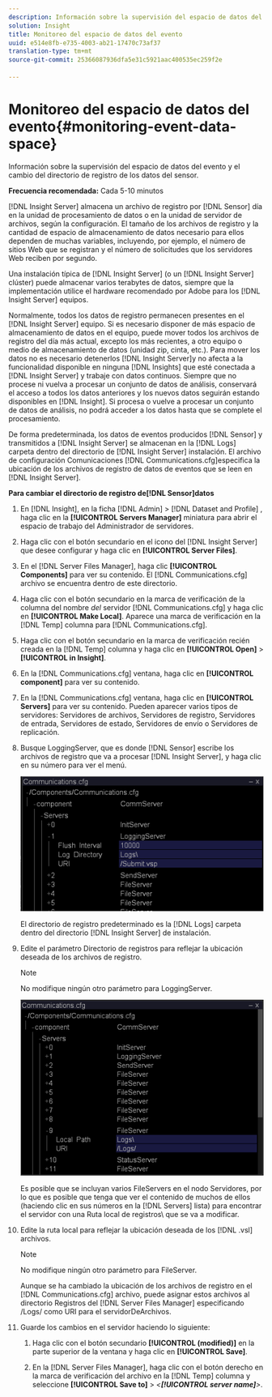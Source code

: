```yaml
---
description: Información sobre la supervisión del espacio de datos del evento y el cambio del directorio de registro de los datos del sensor.
solution: Insight
title: Monitoreo del espacio de datos del evento
uuid: e514e8fb-e735-4003-ab21-17470c73af37
translation-type: tm+mt
source-git-commit: 25366087936dfa5e31c5921aac400535ec259f2e

---
```



# Monitoreo del espacio de datos del evento{#monitoring-event-data-space}

Información sobre la supervisión del espacio de datos del evento y el cambio del directorio de registro de los datos del sensor.

**Frecuencia recomendada:** Cada 5-10 minutos

[!DNL Insight Server] almacena un archivo de registro por [!DNL Sensor] día en la unidad de procesamiento de datos o en la unidad de servidor de archivos, según la configuración. El tamaño de los archivos de registro y la cantidad de espacio de almacenamiento de datos necesario para ellos dependen de muchas variables, incluyendo, por ejemplo, el número de sitios Web que se registran y el número de solicitudes que los servidores Web reciben por segundo.

Una instalación típica de [!DNL Insight Server] (o un [!DNL Insight Server] clúster) puede almacenar varios terabytes de datos, siempre que la implementación utilice el hardware recomendado por Adobe para los [!DNL Insight Server] equipos.

Normalmente, todos los datos de registro permanecen presentes en el [!DNL Insight Server] equipo. Si es necesario disponer de más espacio de almacenamiento de datos en el equipo, puede mover todos los archivos de registro del día más actual, excepto los más recientes, a otro equipo o medio de almacenamiento de datos (unidad zip, cinta, etc.). Para mover los datos no es necesario detenerlos [!DNL Insight Server]y no afecta a la funcionalidad disponible en ninguna [!DNL Insights] que esté conectada a [!DNL Insight Server] y trabaje con datos continuos. Siempre que no procese ni vuelva a procesar un conjunto de datos de análisis, conservará el acceso a todos los datos anteriores y los nuevos datos seguirán estando disponibles en [!DNL Insight]. Si procesa o vuelve a procesar un conjunto de datos de análisis, no podrá acceder a los datos hasta que se complete el procesamiento.

De forma predeterminada, los datos de eventos producidos [!DNL Sensor] y transmitidos a [!DNL Insight Server] se almacenan en la [!DNL Logs] carpeta dentro del directorio de [!DNL Insight Server] instalación. El archivo de configuración Comunicaciones [!DNL Communications.cfg]especifica la ubicación de los archivos de registro de datos de eventos que se leen en [!DNL Insight Server].

**Para cambiar el directorio de registro de[!DNL Sensor]datos**

1. En [!DNL Insight], en la ficha [!DNL Admin] > [!DNL Dataset and Profile] , haga clic en la **[!UICONTROL Servers Manager]** miniatura para abrir el espacio de trabajo del Administrador de servidores.
1. Haga clic con el botón secundario en el icono del [!DNL Insight Server] que desee configurar y haga clic en **[!UICONTROL Server Files]**.
1. En el [!DNL Server Files Manager], haga clic **[!UICONTROL Components]** para ver su contenido. El [!DNL Communications.cfg] archivo se encuentra dentro de este directorio.
1. Haga clic con el botón secundario en la marca de verificación de la columna del nombre *del* servidor [!DNL Communications.cfg] y haga clic en **[!UICONTROL Make Local]**. Aparece una marca de verificación en la [!DNL Temp] columna para [!DNL Communications.cfg].
1. Haga clic con el botón secundario en la marca de verificación recién creada en la [!DNL Temp] columna y haga clic en **[!UICONTROL Open]** > **[!UICONTROL in Insight]**.
1. En la [!DNL Communications.cfg] ventana, haga clic en **[!UICONTROL component]** para ver su contenido.
1. En la [!DNL Communications.cfg] ventana, haga clic en **[!UICONTROL Servers]** para ver su contenido. Pueden aparecer varios tipos de servidores: Servidores de archivos, Servidores de registro, Servidores de entrada, Servidores de estado, Servidores de envío o Servidores de replicación.
1. Busque LoggingServer, que es donde [!DNL Sensor] escribe los archivos de registro que va a procesar [!DNL Insight Server], y haga clic en su número para ver el menú.

   ![Información sobre los pasos](assets/cfg_communications_examplevalues_logging.png)

   El directorio de registro predeterminado es la [!DNL Logs] carpeta dentro del directorio [!DNL Insight Server] de instalación.

1. Edite el parámetro Directorio de registros para reflejar la ubicación deseada de los archivos de registro.

   >[!NOTE]
   >
   >No modifique ningún otro parámetro para LoggingServer.

   ![](assets/cfg_communicates_logslocalpath_egvalues.png)

   Es posible que se incluyan varios FileServers en el nodo Servidores, por lo que es posible que tenga que ver el contenido de muchos de ellos (haciendo clic en sus números en la [!DNL Servers] lista) para encontrar el servidor con una Ruta local de registros\ que se va a modificar.

1. Edite la ruta local para reflejar la ubicación deseada de los [!DNL .vsl] archivos.

   >[!NOTE]
   >
   >No modifique ningún otro parámetro para FileServer.

   Aunque se ha cambiado la ubicación de los archivos de registro en el [!DNL Communications.cfg] archivo, puede asignar estos archivos al directorio Registros del [!DNL Server Files Manager] especificando /Logs/ como URI para el servidorDeArchivos.

1. Guarde los cambios en el servidor haciendo lo siguiente:

   1. Haga clic con el botón secundario **[!UICONTROL (modified)]** en la parte superior de la ventana y haga clic en **[!UICONTROL Save]**.

   1. En la [!DNL Server Files Manager], haga clic con el botón derecho en la marca de verificación del archivo en la [!DNL Temp] columna y seleccione **[!UICONTROL Save to]** > *&lt;**[!UICONTROL server name]**>*.

